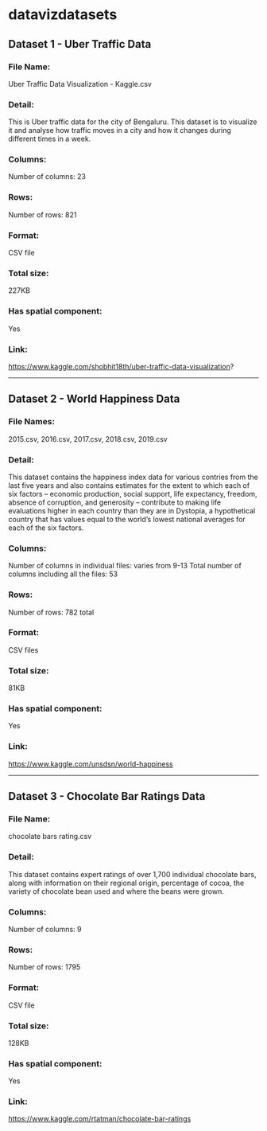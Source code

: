 # datavizdatasets

## Dataset 1 - Uber Traffic Data
### File Name:
Uber Traffic Data Visualization - Kaggle.csv
### Detail:
This is Uber traffic data for the city of Bengaluru. This dataset is to visualize it and analyse how traffic moves in a city and how it changes during different times in a week.
### Columns:
Number of columns: 23
### Rows:
Number of rows: 821
### Format:
CSV file
### Total size:
227KB
### Has spatial component:
Yes
### Link:
https://www.kaggle.com/shobhit18th/uber-traffic-data-visualization?

---

## Dataset 2 - World Happiness Data
### File Names:
2015.csv, 2016.csv, 2017.csv, 2018.csv, 2019.csv
### Detail:
This dataset contains the happiness index data for various contries from the last five years and also contains estimates for the extent to which each of six factors – economic production, social support, life expectancy, freedom, absence of corruption, and generosity – contribute to making life evaluations higher in each country than they are in Dystopia, a hypothetical country that has values equal to the world’s lowest national averages for each of the six factors.
### Columns:
Number of columns in individual files: varies from 9-13
Total number of columns including all the files: 53
### Rows:
Number of rows: 782 total
### Format:
CSV files
### Total size:
81KB
### Has spatial component:
Yes
### Link:
https://www.kaggle.com/unsdsn/world-happiness

---

## Dataset 3 - Chocolate Bar Ratings Data
### File Name:
chocolate bars rating.csv
### Detail:
This dataset contains expert ratings of over 1,700 individual chocolate bars, along with information on their regional origin, percentage of cocoa, the variety of chocolate bean used and where the beans were grown.
### Columns:
Number of columns: 9
### Rows:
Number of rows: 1795
### Format:
CSV file
### Total size:
128KB
### Has spatial component:
Yes
### Link:
https://www.kaggle.com/rtatman/chocolate-bar-ratings
